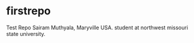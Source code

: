 # firstrepo
Test Repo
Sairam Muthyala, Maryville USA. student at northwest missouri state university.

